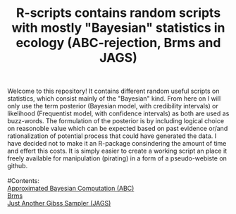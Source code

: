 <h1 align="center">R-scripts contains random scripts with mostly "Bayesian" statistics in ecology (ABC-rejection, Brms and JAGS) </h1>  <br />

Welcome to this repository! It contains different random useful scripts on statistics, which consist mainly of the "Bayesian" kind. From here on
I will only use the term posterior (Bayesian model, with credibility intervals) or likelihood (Frequentist model, with confidence intervals) as
both are used as buzz-words. The formulation of the posterior is by including logical choice on reasonoble value which can be expected based on past evidence 
or/and rationalization of potential process that could have generated the data. I have decided not to make it an R-package consindering 
the amount of time and effert this costs. It is simply easier to create a working script an place it freely available for manipulation (pirating) 
in a form of a pseudo-webiste on github.<br />
  <br />
#Contents:<br />
      [Approximated Bayesian Computation (ABC)](https://github.com/snwikaij/R-scripts/tree/main/JAGS)<br />
      [Brms](https://github.com/snwikaij/R-scripts/tree/main/Brms)<br />
      [Just Another Gibss Sampler (JAGS)](https://github.com/snwikaij/R-scripts/tree/main/JAGS)<br />
